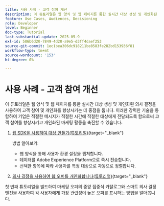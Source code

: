 ```yaml
---
title: 사용 사례 - 고객 참여 개선
description: 이 튜토리얼은 웹 양식 및 웹 페이지를 통한 실시간 대상 생성 및 개인화된 의사 결정을 사용하여 고객 참여 및 개인화를 향상시키는 데 중점을 둡니다.
feature: Use Cases, Audiences, Decisioning
role: Developer
level: Beginner
doc-type: Tutorial
last-substantial-update: 2025-05-9
exl-id: 586b6d20-7849-4d20-a9e5-d3ff4daef253
source-git-commit: 1ec1bea306dc918211be8583fe282bd153936f81
workflow-type: tm+mt
source-wordcount: '153'
ht-degree: 0%

---
```


# 사용 사례 - 고객 참여 개선

이 튜토리얼은 웹 양식 및 웹 페이지를 통한 실시간 대상 생성 및 개인화된 의사 결정을 사용하여 고객 참여 및 개인화를 향상시키는 데 중점을 둡니다. 이러한 강력한 기술을 통합하여 기업은 적절한 메시지가 적절한 시간에 적절한 대상에게 전달되도록 함으로써 고객 참여를 향상시키고 개인화된 마케팅 활동을 촉진할 수 있습니다.

1. [웹 SDK을 사용하여 대상 만들기(튜토리얼)](https://experienceleague.adobe.com/ko/docs/journey-optimizer-learn/create-audiences-using-web-sdk/introduction){target="_blank"}

   방법 알아보기:

   * 웹 양식을 통해 사용자 환경 설정을 캡처합니다.
   * 데이터를 Adobe Experience Platform으로 즉시 전송합니다.
   * 선택한 항목에 따라 사용자를 특정 대상으로 자동으로 정렬합니다.


2. [의사 결정을 사용하여 웹 오퍼를 개인화합니다(튜토리얼)](https://experienceleague.adobe.com/ko/docs/journey-optimizer-learn/use-decisioning-to-personalize-web-offers/introduction){target="_blank"}

첫 번째 튜토리얼을 빌드하여 마케팅 오퍼의 중앙 집중식 카탈로그와 스마트 의사 결정 엔진을 사용하여 각 사용자에게 가장 관련성이 높은 오퍼를 표시하는 방법을 알아봅니다.

